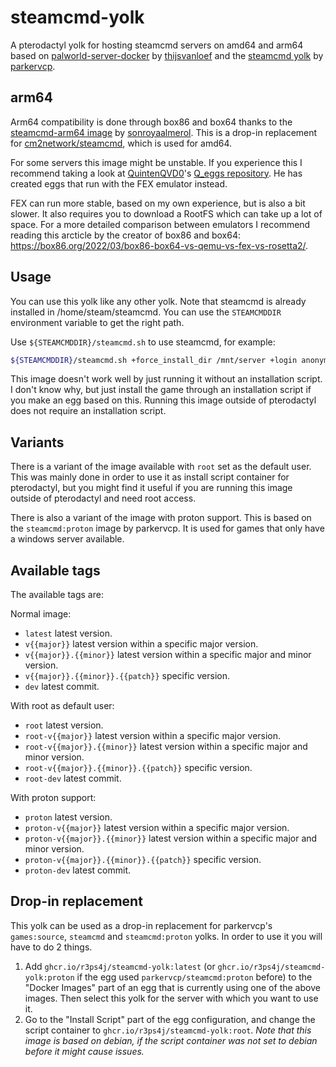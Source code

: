 # steamcmd-yolk

A pterodactyl yolk for hosting steamcmd servers on amd64 and arm64 based on [palworld-server-docker](https://github.com/thijsvanloef/palworld-server-docker/) by [thijsvanloef](https://github.com/thijsvanloef) and the [steamcmd yolk](https://github.com/parkervcp/yolks/blob/master/steamcmd/) by [parkervcp](https://github.com/parkervcp).

## arm64

Arm64 compatibility is done through box86 and box64 thanks to the [steamcmd-arm64 image](https://github.com/sonroyaalmerol/steamcmd-arm64) by [sonroyaalmerol](https://github.com/sonroyaalmerol). This is a drop-in replacement for [cm2network/steamcmd](https://github.com/CM2Walki/steamcmd/), which is used for amd64.

For some servers this image might be unstable. If you experience this I recommend taking a look at [QuintenQVD0](https://github.com/QuintenQVD0)'s [Q_eggs repository](https://github.com/QuintenQVD0/Q_eggs). He has created eggs that run with the FEX emulator instead.

FEX can run more stable, based on my own experience, but is also a bit slower. It also requires you to download a RootFS which can take up a lot of space. For a more detailed comparison between emulators I recommend reading this arcticle by the creator of box86 and box64: https://box86.org/2022/03/box86-box64-vs-qemu-vs-fex-vs-rosetta2/.

## Usage

You can use this yolk like any other yolk. Note that steamcmd is already installed in /home/steam/steamcmd. You can use the `STEAMCMDDIR` environment variable to get the right path.

Use `${STEAMCMDDIR}/steamcmd.sh` to use steamcmd, for example:

```bash
${STEAMCMDDIR}/steamcmd.sh +force_install_dir /mnt/server +login anonymous +app_update ${SRCDS_APPID} validate +exit
```

This image doesn't work well by just running it without an installation script. I don't know why, but just install the game through an installation script if you make an egg based on this. Running this image outside of pterodactyl does not require an installation script.

## Variants

There is a variant of the image available with `root` set as the default user. This was mainly done in order to use it as install script container for pterodactyl, but you might find it useful if you are running this image outside of pterodactyl and need root access.

There is also a variant of the image with proton support. This is based on the `steamcmd:proton` image by parkervcp. It is used for games that only have a windows server available.

## Available tags

The available tags are:

Normal image:
- `latest` latest version.
- `v{{major}}` latest version within a specific major version.
- `v{{major}}.{{minor}}` latest version within a specific major and minor version.
- `v{{major}}.{{minor}}.{{patch}}` specific version.
- `dev` latest commit.

With root as default user:
- `root` latest version.
- `root-v{{major}}` latest version within a specific major version.
- `root-v{{major}}.{{minor}}` latest version within a specific major and minor version.
- `root-v{{major}}.{{minor}}.{{patch}}` specific version.
- `root-dev` latest commit.

With proton support:
- `proton` latest version.
- `proton-v{{major}}` latest version within a specific major version.
- `proton-v{{major}}.{{minor}}` latest version within a specific major and minor version.
- `proton-v{{major}}.{{minor}}.{{patch}}` specific version.
- `proton-dev` latest commit.

## Drop-in replacement

This yolk can be used as a drop-in replacement for parkervcp's `games:source`, `steamcmd` and `steamcmd:proton` yolks. In order to use it you will have to do 2 things.

1. Add `ghcr.io/r3ps4j/steamcmd-yolk:latest` (or `ghcr.io/r3ps4j/steamcmd-yolk:proton` if the egg used `parkervcp/steamcmd:proton` before) to the "Docker Images" part of an egg that is currently using one of the above images. Then select this yolk for the server with which you want to use it.
2. Go to the "Install Script" part of the egg configuration, and change the script container to `ghcr.io/r3ps4j/steamcmd-yolk:root`. *Note that this image is based on debian, if the script container was not set to debian before it might cause issues.*
